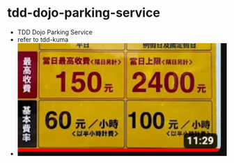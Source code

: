 # tdd-dojo-parking-service
- TDD Dojo Parking Service
- refer to tdd-kuma
- ![img.png](img.png) 
```